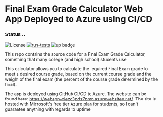 # Final Exam Grade Calculator Web App Deployed to Azure using CI/CD
### Status ..
![License](https://img.shields.io/badge/License-MIT-green.svg)
[![run-tests](../../actions/workflows/build_deploy.yml/badge.svg)](../../actions/workflows/build_deploy.yml)
![up badge](https://img.shields.io/website-up-down-green-red/http/webapp-xiezc3pdz7pmo.azurewebsites.net.svg)

This repo contains the source code for a Final Exam Grade Calculator, 
something that many college (and high school) students use.

This calculator allows you to calculate the required Final Exam grade to meet
a desired course grade, based on the current course grade and the weight of
the final exam (the percent of the course grade determined by the final).

The app is deployed using GitHub CI/CD to Azure. The website can be found here:
https://webapp-xiezc3pdz7pmo.azurewebsites.net/. The site is hosted with
Microsoft's free tier Azure plan for students, so I can't guarantee anything
with regards to uptime.
